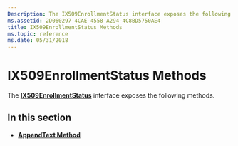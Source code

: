 ```yaml
---
Description: The IX509EnrollmentStatus interface exposes the following methods.
ms.assetid: 2D060297-4CAE-4558-A294-4C8BD5750AE4
title: IX509EnrollmentStatus Methods
ms.topic: reference
ms.date: 05/31/2018
---
```


# IX509EnrollmentStatus Methods

The [**IX509EnrollmentStatus**](/windows/desktop/api/CertEnroll/nn-certenroll-ix509enrollmentstatus) interface exposes the following methods.

## In this section

-   [**AppendText Method**](/windows/desktop/api/CertEnroll/nf-certenroll-ix509enrollmentstatus-appendtext)

 

 



